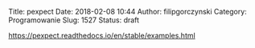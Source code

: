 Title: pexpect
Date: 2018-02-08 10:44
Author: filipgorczynski
Category: Programowanie
Slug: 1527
Status: draft

https://pexpect.readthedocs.io/en/stable/examples.html
